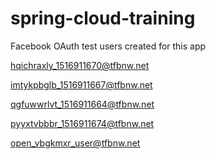 # spring-cloud-training

Facebook OAuth test users created for this app

hqichraxly_1516911670@tfbnw.net

imtykpbglb_1516911667@tfbnw.net

qgfuwwrlvt_1516911664@tfbnw.net	

pyyxtvbbbr_1516911674@tfbnw.net	

open_vbgkmxr_user@tfbnw.net	
